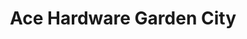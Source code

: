 ---
title: "Ace Hardware Garden City"
url: /garden-city/ace-hardware-garden-city/
shop: Eisenwaren
---